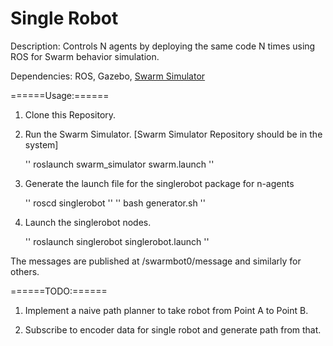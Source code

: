 # Single Robot
Description: Controls N agents by deploying the same code N times using ROS for Swarm behavior simulation.

Dependencies: ROS, Gazebo, [Swarm Simulator](https://github.com/Swarm-IITKgp/swarm_simulator)

======Usage:======

1. Clone this Repository.

2. Run the Swarm Simulator. [Swarm Simulator Repository should be in the system]
	
	'' roslaunch swarm_simulator swarm.launch ''

3. Generate the launch file for the singlerobot package for n-agents

    '' roscd singlerobot ''
    '' bash generator.sh <number of agents> ''

4. Launch the singlerobot nodes.

    '' roslaunch singlerobot singlerobot.launch ''  

The messages are published at /swarmbot0/message and similarly for others.

======TODO:======


1. Implement a naive path planner to take robot from Point A to Point B.

2. Subscribe to encoder data for single robot and generate path from that.
